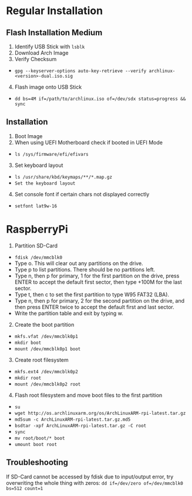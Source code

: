 # Regular Installation
## Flash Installation Medium
1. Identify USB Stick with `lsblk`
2. Download Arch Image
3. Verify Checksum
  * `gpg --keyserver-options auto-key-retrieve --verify archlinux-<version>-dual.iso.sig`
4. Flash image onto USB Stick
  * `dd bs=4M if=/path/to/archlinux.iso of=/dev/sdx status=progress && sync`

## Installation
1. Boot Image
2. When using UEFI Motherboard check if booted in UEFI Mode
  * `ls /sys/firmware/efi/efivars`
3. Set keyboard layout
  * `ls /usr/share/kbd/keymaps/**/*.map.gz`
  * `Set the keyboard layout`
4. Set console font if certain chars not displayed correctly
  * `setfont lat9w-16`

# RaspberryPi
1. Partition SD-Card
  * `fdisk /dev/mmcblk0`
  * Type o. This will clear out any partitions on the drive.
  * Type p to list partitions. There should be no partitions left.
  * Type n, then p for primary, 1 for the first partition on the drive, press ENTER to accept the default first sector, then type +100M for the last sector.
  * Type t, then c to set the first partition to type W95 FAT32 (LBA).
  * Type n, then p for primary, 2 for the second partition on the drive, and then press ENTER twice to accept the default first and last sector.
  * Write the partition table and exit by typing w.
2. Create the boot partition
  * `mkfs.vfat /dev/mmcblk0p1`
  * `mkdir boot`
  * `mount /dev/mmcblk0p1 boot`
3. Create root filesystem
  * `mkfs.ext4 /dev/mmcblk0p2`
  * `mkdir root`
  * `mount /dev/mmcblk0p2 root`
4. Flash root filesystem and move boot files to the first partition
  * `su`
  * `wget http://os.archlinuxarm.org/os/ArchLinuxARM-rpi-latest.tar.gz`
  * `md5sum -c ArchLinuxARM-rpi-latest.tar.gz.md5`
  * `bsdtar -xpf ArchLinuxARM-rpi-latest.tar.gz -C root`
  * `sync`
  * `mv root/boot/* boot`
  * `umount boot root`

## Troubleshooting
If SD-Card cannot be accessed by fdisk due to input/output error, try overwriting the whole thing with zeros:
`dd if=/dev/zero of=/dev/mmcblk0 bs=512 count=1`
